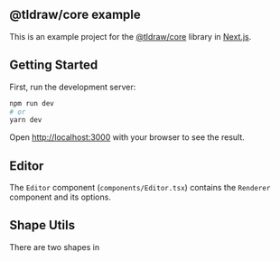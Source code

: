 ## @tldraw/core example

This is an example project for the [@tldraw/core](https://github.com/tldraw/core) library in [Next.js](https://nextjs.org/).

## Getting Started

First, run the development server:

```bash
npm run dev
# or
yarn dev
```

Open [http://localhost:3000](http://localhost:3000) with your browser to see the result.

## Editor

The `Editor` component (`components/Editor.tsx`) contains the `Renderer` component and its options.

## Shape Utils

There are two shapes in
